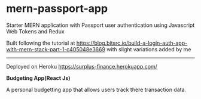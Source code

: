 # mern-passport-app
Starter MERN application with Passport user authentication using Javascript Web Tokens and Redux

Built following the tutorial at https://blog.bitsrc.io/build-a-login-auth-app-with-mern-stack-part-1-c405048e3669 with slight variations added by me

--------------------------------------------------

Deployed on Heroku https://surplus-finance.herokuapp.com/

<b>Budgeting App(React Js)</b>

A  personal budgetting app that allows users track there transaction data.
